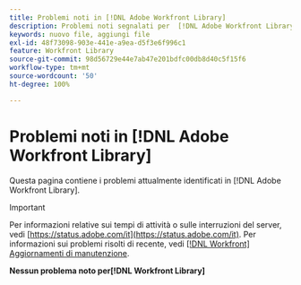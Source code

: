 ```yaml
---
title: Problemi noti in [!DNL Adobe Workfront Library]
description: Problemi noti segnalati per  [!DNL Adobe Workfront Library]
keywords: nuovo file, aggiungi file
exl-id: 48f73098-903e-441e-a9ea-d5f3e6f996c1
feature: Workfront Library
source-git-commit: 98d56729e44e7ab47e201bdfc00db8d40c5f15f6
workflow-type: tm+mt
source-wordcount: '50'
ht-degree: 100%

---
```


# Problemi noti in [!DNL Adobe Workfront Library]

Questa pagina contiene i problemi attualmente identificati in [!DNL Adobe Workfront Library].

>[!IMPORTANT]
>
>Per informazioni relative sui tempi di attività o sulle interruzioni del server, vedi [https://status.adobe.com/it](https://status.adobe.com/it). Per informazioni sui problemi risolti di recente, vedi [[!DNL Workfront] Aggiornamenti di manutenzione](../maintenance/current-updates.md).

**Nessun problema noto per[!DNL Workfront Library]**

<!--


-->
